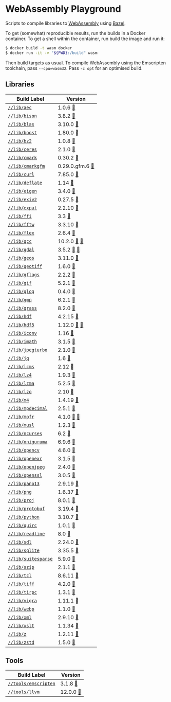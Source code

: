 # WebAssembly Playground

<!-- DO NOT EDIT README.md!

This file was auto-generated based on the template file
`cmd/write_me/write_me.tpl`. Update the template file and then re-generate
the `README.md` file by running:

$ bazel run //cmd/write_me
-->

Scripts to compile libraries to [WebAssembly] using [Bazel].

To get (somewhat) reproducible results, run the builds in a Docker container.
To get a shell within the container, run build the image and run it:

```sh
$ docker build -t wasm docker
$ docker run -it -v "${PWD}:/build" wasm
```

Then build targets as usual. To compile WebAssembly using the Emscripten
toolchain, pass `--cpu=wasm32`. Pass `-c opt` for an optimised build.

## Libraries

| Build Label | Version |
|-------------|---------|
[`//lib/aec`](https://github.com/attilaolah/wasm/blob/main/lib/aec/BUILD.bazel) | 1.0.6 [🔗](https://gitlab.dkrz.de/k202009/libaec/-/archive/v1.0.6/libaec-v1.0.6.tar.bz2)
[`//lib/bison`](https://github.com/attilaolah/wasm/blob/main/lib/bison/BUILD.bazel) | 3.8.2 [🔗](https://ftp.gnu.org/gnu/bison/bison-3.8.2.tar.xz)
[`//lib/blas`](https://github.com/attilaolah/wasm/blob/main/lib/blas/BUILD.bazel) | 3.10.0 [🔗](http://www.netlib.org/blas/blas-3.10.0.tgz)
[`//lib/boost`](https://github.com/attilaolah/wasm/blob/main/lib/boost/BUILD.bazel) | 1.80.0 [🔗](https://boostorg.jfrog.io/artifactory/main/release/1.80.0/source/boost_1_80_0.tar.bz2)
[`//lib/bz2`](https://github.com/attilaolah/wasm/blob/main/lib/bz2/BUILD.bazel) | 1.0.8 [🔗](https://sourceware.org/pub/bzip2/bzip2-1.0.8.tar.gz)
[`//lib/ceres`](https://github.com/attilaolah/wasm/blob/main/lib/ceres/BUILD.bazel) | 2.1.0 [🔗](https://github.com/ceres-solver/ceres-solver/archive/2.1.0.tar.gz)
[`//lib/cmark`](https://github.com/attilaolah/wasm/blob/main/lib/cmark/BUILD.bazel) | 0.30.2 [🔗](https://github.com/commonmark/cmark/archive/refs/tags/0.30.2.tar.gz)
[`//lib/cmarkgfm`](https://github.com/attilaolah/wasm/blob/main/lib/cmarkgfm/BUILD.bazel) | 0.29.0.gfm.6 [🔗](https://github.com/github/cmark-gfm/archive/refs/tags/0.29.0.gfm.6.tar.gz)
[`//lib/curl`](https://github.com/attilaolah/wasm/blob/main/lib/curl/BUILD.bazel) | 7.85.0 [🔗](https://curl.se/download/curl-7.85.0.tar.xz)
[`//lib/deflate`](https://github.com/attilaolah/wasm/blob/main/lib/deflate/BUILD.bazel) | 1.14 [🔗](https://github.com/ebiggers/libdeflate/archive/v1.14.tar.gz)
[`//lib/eigen`](https://github.com/attilaolah/wasm/blob/main/lib/eigen/BUILD.bazel) | 3.4.0 [🔗](https://gitlab.com/libeigen/eigen/-/archive/3.4.0/eigen-3.4.0.tar.bz2)
[`//lib/exiv2`](https://github.com/attilaolah/wasm/blob/main/lib/exiv2/BUILD.bazel) | 0.27.5 [🔗](https://github.com/Exiv2/exiv2/releases/download/v0.27.5/exiv2-0.27.5-Source.tar.gz)
[`//lib/expat`](https://github.com/attilaolah/wasm/blob/main/lib/expat/BUILD.bazel) | 2.2.10 [🔗](https://github.com/libexpat/libexpat/releases/download/R_2_2_10/expat-2.2.10.tar.xz)
[`//lib/ffi`](https://github.com/attilaolah/wasm/blob/main/lib/ffi/BUILD.bazel) | 3.3 [🔗](https://github.com/libffi/libffi/releases/download/v3.3/libffi-3.3.tar.gz)
[`//lib/fftw`](https://github.com/attilaolah/wasm/blob/main/lib/fftw/BUILD.bazel) | 3.3.10 [🔗](http://www.fftw.org/fftw-3.3.10.tar.gz)
[`//lib/flex`](https://github.com/attilaolah/wasm/blob/main/lib/flex/BUILD.bazel) | 2.6.4 [🔗](https://github.com/westes/flex/releases/download/v2.6.4/flex-2.6.4.tar.gz)
[`//lib/gcc`](https://github.com/attilaolah/wasm/blob/main/lib/gcc/BUILD.bazel) | 10.2.0 [🔗](https://ftp.gnu.org/gnu/gcc/gcc-10.2.0/gcc-10.2.0.tar.xz) [🔗](https://mirror.kumi.systems/gnu/gcc/gcc-10.2.0/gcc-10.2.0.tar.xz)
[`//lib/gdal`](https://github.com/attilaolah/wasm/blob/main/lib/gdal/BUILD.bazel) | 3.5.2 [🔗](http://download.osgeo.org/gdal/3.5.2/gdal-3.5.2.tar.gz) [🔗](https://github.com/OSGeo/gdal/releases/download/v3.5.2/gdal-3.5.2.tar.gz)
[`//lib/geos`](https://github.com/attilaolah/wasm/blob/main/lib/geos/BUILD.bazel) | 3.11.0 [🔗](https://github.com/libgeos/geos/archive/3.11.0.tar.gz)
[`//lib/geotiff`](https://github.com/attilaolah/wasm/blob/main/lib/geotiff/BUILD.bazel) | 1.6.0 [🔗](https://github.com/OSGeo/libgeotiff/releases/download/1.6.0/libgeotiff-1.6.0.tar.gz)
[`//lib/gflags`](https://github.com/attilaolah/wasm/blob/main/lib/gflags/BUILD.bazel) | 2.2.2 [🔗](https://github.com/gflags/gflags/archive/v2.2.2.tar.gz)
[`//lib/gif`](https://github.com/attilaolah/wasm/blob/main/lib/gif/BUILD.bazel) | 5.2.1 [🔗](https://downloads.sourceforge.net/project/giflib/giflib-5.2.1.tar.gz)
[`//lib/glog`](https://github.com/attilaolah/wasm/blob/main/lib/glog/BUILD.bazel) | 0.4.0 [🔗](https://github.com/google/glog/archive/v0.4.0.tar.gz)
[`//lib/gmp`](https://github.com/attilaolah/wasm/blob/main/lib/gmp/BUILD.bazel) | 6.2.1 [🔗](https://gmplib.org/download/gmp/gmp-6.2.1.tar.xz)
[`//lib/grass`](https://github.com/attilaolah/wasm/blob/main/lib/grass/BUILD.bazel) | 8.2.0 [🔗](https://github.com/OSGeo/grass/archive/refs/tags/8.2.0.tar.gz)
[`//lib/hdf`](https://github.com/attilaolah/wasm/blob/main/lib/hdf/BUILD.bazel) | 4.2.15 [🔗](https://support.hdfgroup.org/ftp/HDF/releases/HDF4.2.15/src/hdf-4.2.15.tar.gz)
[`//lib/hdf5`](https://github.com/attilaolah/wasm/blob/main/lib/hdf5/BUILD.bazel) | 1.12.0 [🔗](https://support.hdfgroup.org/ftp/HDF5/releases/hdf5-1.12/hdf5-1.12.0/src/hdf5-1.12.0.tar.gz) [🔗](https://hdf-wordpress-1.s3.amazonaws.com/wp-content/uploads/manual/HDF5/HDF5_1_12_0/source/hdf5-1.12.0.tar.gz)
[`//lib/iconv`](https://github.com/attilaolah/wasm/blob/main/lib/iconv/BUILD.bazel) | 1.16 [🔗](https://ftp.gnu.org/pub/gnu/libiconv/libiconv-1.16.tar.gz)
[`//lib/imath`](https://github.com/attilaolah/wasm/blob/main/lib/imath/BUILD.bazel) | 3.1.5 [🔗](https://github.com/AcademySoftwareFoundation/imath/archive/refs/tags/v3.1.5.tar.gz)
[`//lib/jpegturbo`](https://github.com/attilaolah/wasm/blob/main/lib/jpegturbo/BUILD.bazel) | 2.1.0 [🔗](https://github.com/libjpeg-turbo/libjpeg-turbo/archive/2.1.0.tar.gz)
[`//lib/jq`](https://github.com/attilaolah/wasm/blob/main/lib/jq/BUILD.bazel) | 1.6 [🔗](https://github.com/stedolan/jq/releases/download/jq-1.6/jq-1.6.tar.gz)
[`//lib/lcms`](https://github.com/attilaolah/wasm/blob/main/lib/lcms/BUILD.bazel) | 2.12 [🔗](https://downloads.sourceforge.net/project/lcms/lcms/2.12/lcms2-2.12.tar.gz)
[`//lib/lz4`](https://github.com/attilaolah/wasm/blob/main/lib/lz4/BUILD.bazel) | 1.9.3 [🔗](https://github.com/lz4/lz4/archive/v1.9.3.tar.gz)
[`//lib/lzma`](https://github.com/attilaolah/wasm/blob/main/lib/lzma/BUILD.bazel) | 5.2.5 [🔗](https://tukaani.org/xz/xz-5.2.5.tar.xz)
[`//lib/lzo`](https://github.com/attilaolah/wasm/blob/main/lib/lzo/BUILD.bazel) | 2.10 [🔗](https://www.oberhumer.com/opensource/lzo/download/lzo-2.10.tar.gz)
[`//lib/m4`](https://github.com/attilaolah/wasm/blob/main/lib/m4/BUILD.bazel) | 1.4.19 [🔗](https://ftp.gnu.org/gnu/m4/m4-1.4.19.tar.xz)
[`//lib/mpdecimal`](https://github.com/attilaolah/wasm/blob/main/lib/mpdecimal/BUILD.bazel) | 2.5.1 [🔗](https://www.bytereef.org/software/mpdecimal/releases/mpdecimal-2.5.1.tar.gz)
[`//lib/mpfr`](https://github.com/attilaolah/wasm/blob/main/lib/mpfr/BUILD.bazel) | 4.1.0 [🔗](https://www.mpfr.org/mpfr-current/mpfr-4.1.0.tar.xz) [🔗](https://ftp.gnu.org/gnu/mpfr/mpfr-4.1.0.tar.xz)
[`//lib/musl`](https://github.com/attilaolah/wasm/blob/main/lib/musl/BUILD.bazel) | 1.2.3 [🔗](https://musl.libc.org/releases/musl-1.2.3.tar.gz)
[`//lib/ncurses`](https://github.com/attilaolah/wasm/blob/main/lib/ncurses/BUILD.bazel) | 6.2 [🔗](https://ftp.gnu.org/pub/gnu/ncurses/ncurses-6.2.tar.gz)
[`//lib/oniguruma`](https://github.com/attilaolah/wasm/blob/main/lib/oniguruma/BUILD.bazel) | 6.9.6 [🔗](https://github.com/kkos/oniguruma/releases/download/v6.9.6/onig-6.9.6.tar.gz)
[`//lib/opencv`](https://github.com/attilaolah/wasm/blob/main/lib/opencv/BUILD.bazel) | 4.6.0 [🔗](https://github.com/opencv/opencv/archive/4.6.0.zip)
[`//lib/openexr`](https://github.com/attilaolah/wasm/blob/main/lib/openexr/BUILD.bazel) | 3.1.5 [🔗](https://github.com/AcademySoftwareFoundation/openexr/archive/refs/tags/v3.1.5.tar.gz)
[`//lib/openjpeg`](https://github.com/attilaolah/wasm/blob/main/lib/openjpeg/BUILD.bazel) | 2.4.0 [🔗](https://github.com/uclouvain/openjpeg/archive/v2.4.0.tar.gz)
[`//lib/openssl`](https://github.com/attilaolah/wasm/blob/main/lib/openssl/BUILD.bazel) | 3.0.5 [🔗](https://www.openssl.org/source/openssl-3.0.5.tar.gz)
[`//lib/pano13`](https://github.com/attilaolah/wasm/blob/main/lib/pano13/BUILD.bazel) | 2.9.19 [🔗](https://download.sourceforge.net/panotools/libpano13-2.9.19.tar.gz)
[`//lib/png`](https://github.com/attilaolah/wasm/blob/main/lib/png/BUILD.bazel) | 1.6.37 [🔗](https://downloads.sourceforge.net/libpng/libpng-1.6.37.tar.gz)
[`//lib/proj`](https://github.com/attilaolah/wasm/blob/main/lib/proj/BUILD.bazel) | 8.0.1 [🔗](https://download.osgeo.org/proj/proj-8.0.1.tar.gz)
[`//lib/protobuf`](https://github.com/attilaolah/wasm/blob/main/lib/protobuf/BUILD.bazel) | 3.19.4 [🔗](https://github.com/protocolbuffers/protobuf/releases/download/v3.19.4/protobuf-cpp-3.19.4.tar.gz)
[`//lib/python`](https://github.com/attilaolah/wasm/blob/main/lib/python/BUILD.bazel) | 3.10.7 [🔗](https://www.python.org/ftp/python/3.10.7/Python-3.10.7.tar.xz)
[`//lib/quirc`](https://github.com/attilaolah/wasm/blob/main/lib/quirc/BUILD.bazel) | 1.0.1 [🔗](https://github.com/evolation/libquirc/archive/refs/tags/1.0.1.tar.gz)
[`//lib/readline`](https://github.com/attilaolah/wasm/blob/main/lib/readline/BUILD.bazel) | 8.0 [🔗](https://ftp.gnu.org/gnu/readline/readline-8.0.tar.gz)
[`//lib/sdl`](https://github.com/attilaolah/wasm/blob/main/lib/sdl/BUILD.bazel) | 2.24.0 [🔗](https://www.libsdl.org/release/SDL2-2.24.0.tar.gz)
[`//lib/sqlite`](https://github.com/attilaolah/wasm/blob/main/lib/sqlite/BUILD.bazel) | 3.35.5 [🔗](https://www.sqlite.org/2021/sqlite-autoconf-3350500.tar.gz)
[`//lib/suitesparse`](https://github.com/attilaolah/wasm/blob/main/lib/suitesparse/BUILD.bazel) | 5.9.0 [🔗](https://github.com/DrTimothyAldenDavis/SuiteSparse/archive/v5.9.0.tar.gz)
[`//lib/szip`](https://github.com/attilaolah/wasm/blob/main/lib/szip/BUILD.bazel) | 2.1.1 [🔗](https://support.hdfgroup.org/ftp/lib-external/szip/2.1.1/src/szip-2.1.1.tar.gz)
[`//lib/tcl`](https://github.com/attilaolah/wasm/blob/main/lib/tcl/BUILD.bazel) | 8.6.11 [🔗](https://downloads.sourceforge.net/tcl/tcl8.6.11-src.tar.gz)
[`//lib/tiff`](https://github.com/attilaolah/wasm/blob/main/lib/tiff/BUILD.bazel) | 4.2.0 [🔗](https://download.osgeo.org/libtiff/tiff-4.2.0.tar.gz)
[`//lib/tirpc`](https://github.com/attilaolah/wasm/blob/main/lib/tirpc/BUILD.bazel) | 1.3.1 [🔗](https://downloads.sourceforge.net/project/libtirpc/libtirpc/1.3.1/libtirpc-1.3.1.tar.bz2)
[`//lib/vigra`](https://github.com/attilaolah/wasm/blob/main/lib/vigra/BUILD.bazel) | 1.11.1 [🔗](https://github.com/ukoethe/vigra/releases/download/Version-1-11-1/vigra-1.11.1-src.tar.gz)
[`//lib/webp`](https://github.com/attilaolah/wasm/blob/main/lib/webp/BUILD.bazel) | 1.1.0 [🔗](https://storage.googleapis.com/downloads.webmproject.org/releases/webp/libwebp-1.1.0.tar.gz)
[`//lib/xml`](https://github.com/attilaolah/wasm/blob/main/lib/xml/BUILD.bazel) | 2.9.10 [🔗](http://xmlsoft.org/sources/libxml2-2.9.10.tar.gz)
[`//lib/xslt`](https://github.com/attilaolah/wasm/blob/main/lib/xslt/BUILD.bazel) | 1.1.34 [🔗](http://xmlsoft.org/sources/libxslt-1.1.34.tar.gz)
[`//lib/z`](https://github.com/attilaolah/wasm/blob/main/lib/z/BUILD.bazel) | 1.2.11 [🔗](https://downloads.sourceforge.net/libpng/zlib-1.2.11.tar.gz)
[`//lib/zstd`](https://github.com/attilaolah/wasm/blob/main/lib/zstd/BUILD.bazel) | 1.5.0 [🔗](https://github.com/facebook/zstd/releases/download/v1.5.0/zstd-1.5.0.tar.gz)


## Tools

| Build Label | Version |
|-------------|---------|
[`//tools/emscripten`](https://github.com/attilaolah/wasm/blob/main/tools/emscripten/BUILD.bazel) | 3.1.8 [🔗](https://github.com/emscripten-core/emscripten/archive/refs/tags/3.1.8.tar.gz)
[`//tools/llvm`](https://github.com/attilaolah/wasm/blob/main/tools/llvm/BUILD.bazel) | 12.0.0 [🔗](https://github.com/llvm/llvm-project/releases/download/llvmorg-12.0.0/clang+llvm-12.0.0-x86_64-linux-gnu-ubuntu-20.04.tar.xz)


[Bazel]: https://bazel.build
[WebAssembly]: https://webassembly.org
